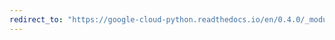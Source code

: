 ```yaml
---
redirect_to: "https://google-cloud-python.readthedocs.io/en/0.4.0/_modules/gcloud/storage/__init__.html"
---
```

